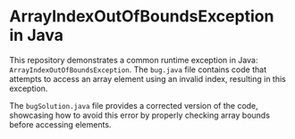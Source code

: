 # ArrayIndexOutOfBoundsException in Java

This repository demonstrates a common runtime exception in Java: `ArrayIndexOutOfBoundsException`. The `bug.java` file contains code that attempts to access an array element using an invalid index, resulting in this exception.

The `bugSolution.java` file provides a corrected version of the code, showcasing how to avoid this error by properly checking array bounds before accessing elements.